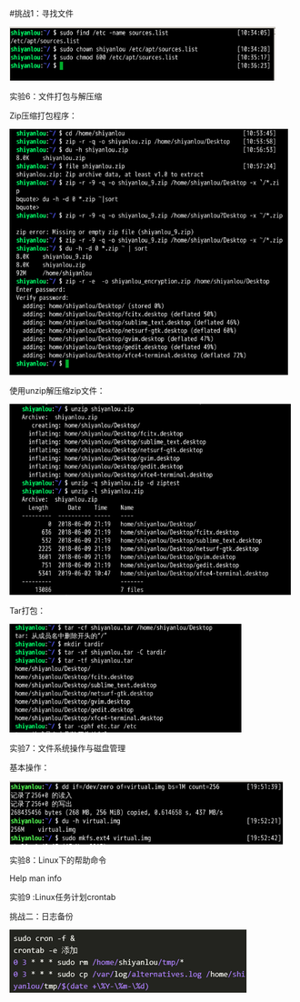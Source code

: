 #挑战1：寻找文件  


![image](https://github.com/inspurcloudgroup/icprd1/blob/master/丛文胜/图片/62_1.png)  

实验6：文件打包与解压缩  


Zip压缩打包程序：  

![image](https://github.com/inspurcloudgroup/icprd1/blob/master/丛文胜/图片/62_2.png)    

使用unzip解压缩zip文件：  

![image](https://github.com/inspurcloudgroup/icprd1/blob/master/丛文胜/图片/62_3.png)    

Tar打包：  

![image](https://github.com/inspurcloudgroup/icprd1/blob/master/丛文胜/图片/62_4.png)     

实验7：文件系统操作与磁盘管理  


基本操作： 

![image](https://github.com/inspurcloudgroup/icprd1/blob/master/丛文胜/图片/62_5.png)     

实验8：Linux下的帮助命令   


Help man info  


实验9 :Linux任务计划crontab   


挑战二：日志备份  

![image](https://github.com/inspurcloudgroup/icprd1/blob/master/丛文胜/图片/62_6.png)  






